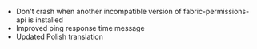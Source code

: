 - Don't crash when another incompatible version of fabric-permissions-api is installed
- Improved ping response time message
- Updated Polish translation
